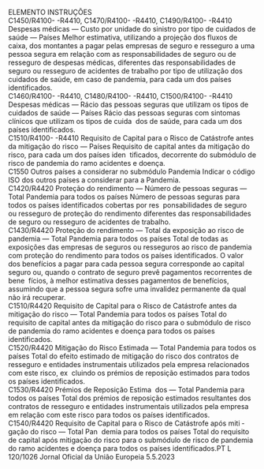  
ELEMENTO  INSTRUÇÕES  
C1450/R4100- 
-R4410, 
C1470/R4100- 
-R4410, 
C1490/R4100- 
-R4410  Despesas médicas — Custo 
por unidade do sinistro por 
tipo de cuidados de saúde — 
Países  Melhor estimativa, utilizando a projeção dos fluxos de caixa, dos montantes a 
pagar pelas empresas de seguro e resseguro a uma pessoa segura em relação com 
as responsabilidades de seguro ou de resseguro de despesas médicas, diferentes das 
responsabilidades de seguro ou resseguro de acidentes de trabalho por tipo de 
utilização dos cuidados de saúde, em caso de pandemia, para cada um dos países 
identificados.  
C1460/R4100- 
-R4410, 
C1480/R4100- 
-R4410, 
C1500/R4100- 
-R4410  Despesas médicas — Rácio das 
pessoas seguras que utilizam 
os tipos de cuidados de saúde 
— Países  Rácio das pessoas seguras com sintomas clínicos que utilizam os tipos de cuida ­
dos de saúde, para cada um dos países identificados.  
C1510/R4100- 
-R4410  Requisito de Capital para o 
Risco de Catástrofe antes da 
mitigação do risco — Países  Requisito de capital antes da mitigação do risco, para cada um dos países iden ­
tificados, decorrente do submódulo de risco de pandemia do ramo acidentes e 
doença.  
C1550  Outros países a considerar no 
submódulo Pandemia  Indicar o código ISO dos outros países a considerar para a Pandemia.  
C1420/R4420  Proteção do rendimento — 
Número de pessoas seguras — 
Total Pandemia para todos os 
países  Número de pessoas seguras para todos os países identificados cobertas por res ­
ponsabilidades de seguro ou resseguro de proteção do rendimento diferentes das 
responsabilidades de seguro ou resseguro de acidentes de trabalho.  
C1430/R4420  Proteção do rendimento — 
Total da exposição ao risco de 
pandemia — Total Pandemia 
para todos os países  Total de todas as exposições das empresas de seguros ou resseguros ao risco de 
pandemia com proteção do rendimento para todos os países identificados. 
O valor dos benefícios a pagar para cada pessoa segura corresponde ao capital 
seguro ou, quando o contrato de seguro prevê pagamentos recorrentes de bene ­
fícios, à melhor estimativa desses pagamentos de benefícios, assumindo que a 
pessoa segura sofre uma invalidez permanente da qual não irá recuperar.  
C1510/R4420  Requisito de Capital para o 
Risco de Catástrofe antes da 
mitigação do risco — Total 
Pandemia para todos os países  Total do requisito de capital antes da mitigação do risco para o submódulo de 
risco de pandemia do ramo acidentes e doença para todos os países identificados.  
C1520/R4420  Mitigação do Risco Estimada 
— Total Pandemia para todos 
os países  Total do efeito estimado de mitigação do risco dos contratos de resseguro e 
entidades instrumentais utilizados pela empresa relacionados com este risco, ex ­
cluindo os prémios de reposição estimados para todos os países identificados.  
C1530/R4420  Prémios de Reposição Estima ­
dos — Total Pandemia para 
todos os países  Total dos prémios de reposição estimados resultantes dos contratos de resseguro e 
entidades instrumentais utilizados pela empresa em relação com este risco para 
todos os países identificados.  
C1540/R4420  Requisito de Capital para o 
Risco de Catástrofe após miti ­
gação do risco — Total Pan ­
demia para todos os países  Total do requisito de capital após mitigação do risco para o submódulo de risco 
de pandemia do ramo acidentes e doença para todos os países identificados.PT  L 120/1026 Jornal Oficial da União Europeia 5.5.2023